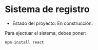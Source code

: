 <h1> Sistema de registro </h1>

- Estado del proyecto: En construcción.

Para ejectuar el sistema, debes poner: 

``npm install react``
